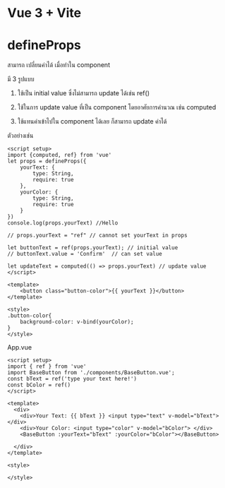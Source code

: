 # Vue 3 + Vite

# defineProps
สามารถ เปลี่ยนค่าได้ เมื่อทำใน component

มี 3 รูปแบบ

1. ใช้เป็น initial value ซึ่งไม่สามารถ update ได้เช่น ref()

2. ใช้ในการ update value ที่เป็น component โดยอาศัยการคำนวณ เช่น computed

3. ใช้แทนค่าเข้าไปใน component ได้เลย ก็สามารถ update ค่าได้

ตัวอย่างเช่น

```vue
<script setup>
import {computed, ref} from 'vue'
let props = defineProps({
    yourText: {
        type: String,
        require: true
    },
    yourColor: {
        type: String,
        require: true
    }
})
console.log(props.yourText) //Hello

// props.yourText = "ref" // cannot set yourText in props

let buttonText = ref(props.yourText); // initial value
// buttonText.value = 'Confirm'  // can set value

let updateText = computed(() => props.yourText) // update value
</script>
 
<template>
    <button class="button-color">{{ yourText }}</button>
</template>
 
<style>
.button-color{
    background-color: v-bind(yourColor);
}
</style>
```

App.vue
```vue
<script setup>
import { ref } from 'vue'
import BaseButton from './components/BaseButton.vue';
const bText = ref('type your text here!')
const bColor = ref()
</script>

<template>
  <div>
    <div>Your Text: {{ bText }} <input type="text" v-model="bText"></div>
    <div>Your Color: <input type="color" v-model="bColor"> </div>
    <BaseButton :yourText="bText" :yourColor="bColor"></BaseButton>
    
  </div>
</template>

<style>

</style>
```